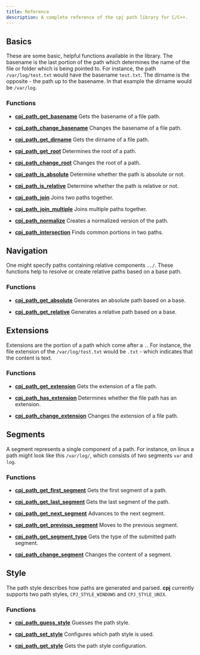 ```yaml
---
title: Reference
description: A complete reference of the cpj path library for C/C++.
---
```


## Basics

These are some basic, helpful functions available in the library. The basename is the last portion of the path which determines the name of the file or folder which is being pointed to. For instance, the path ``/var/log/test.txt`` would have the basename ``test.txt``. The dirname is the opposite - the path up to the basename. In that example the dirname would be ``/var/log``.

### Functions

* **[cpj_path_get_basename](cpj_path_get_basename.md)**
Gets the basename of a file path.

* **[cpj_path_change_basename](cpj_path_change_basename.md)**
Changes the basename of a file path.

* **[cpj_path_get_dirname](cpj_path_get_dirname.md)**
Gets the dirname of a file path.

* **[cpj_path_get_root](cpj_path_get_root.md)**
Determines the root of a path.

* **[cpj_path_change_root](cpj_path_change_root.md)**
Changes the root of a path.

* **[cpj_path_is_absolute](cpj_path_is_absolute.md)**
Determine whether the path is absolute or not.

* **[cpj_path_is_relative](cpj_path_is_relative.md)**
Determine whether the path is relative or not.

* **[cpj_path_join](cpj_path_join.md)**
Joins two paths together.

* **[cpj_path_join_multiple](cpj_path_join_multiple.md)**
Joins multiple paths together.

* **[cpj_path_normalize](cpj_path_normalize.md)**
Creates a normalized version of the path.

* **[cpj_path_intersection](cpj_path_intersection.md)**
Finds common portions in two paths.

## Navigation

One might specify paths containing relative components ``../``. These functions help to resolve or create relative paths based on a base path.

### Functions

* **[cpj_path_get_absolute](cpj_path_get_absolute.md)**
Generates an absolute path based on a base.

* **[cpj_path_get_relative](cpj_path_get_relative.md)**
Generates a relative path based on a base.

## Extensions

Extensions are the portion of a path which come after a `.`. For instance, the file extension of the ``/var/log/test.txt`` would be ``.txt`` - which indicates that the content is text.

### Functions

* **[cpj_path_get_extension](cpj_path_get_extension.md)**
Gets the extension of a file path.

* **[cpj_path_has_extension](cpj_path_has_extension.md)**
Determines whether the file path has an extension.

* **[cpj_path_change_extension](cpj_path_change_extension.md)**
Changes the extension of a file path.

## Segments

A segment represents a single component of a path. For instance, on linux a path might look like this ``/var/log/``, which consists of two segments ``var`` and ``log``.

### Functions

* **[cpj_path_get_first_segment](cpj_path_get_first_segment.md)**
Gets the first segment of a path.

* **[cpj_path_get_last_segment](cpj_path_get_last_segment.md)**
Gets the last segment of the path.

* **[cpj_path_get_next_segment](cpj_path_get_next_segment.md)**
Advances to the next segment.

* **[cpj_path_get_previous_segment](cpj_path_get_previous_segment.md)**
Moves to the previous segment.

* **[cpj_path_get_segment_type](cpj_path_get_segment_type.md)**
Gets the type of the submitted path segment.

* **[cpj_path_change_segment](cpj_path_change_segment.md)**
Changes the content of a segment.

## Style

The path style describes how paths are generated and parsed. **cpj** currently supports two path styles, ``CPJ_STYLE_WINDOWS`` and ``CPJ_STYLE_UNIX``.

### Functions

* **[cpj_path_guess_style](cpj_path_guess_style.md)**
Guesses the path style.

* **[cpj_path_set_style](cpj_path_set_style.md)**
Configures which path style is used.

* **[cpj_path_get_style](cpj_path_get_style.md)**
Gets the path style configuration.
